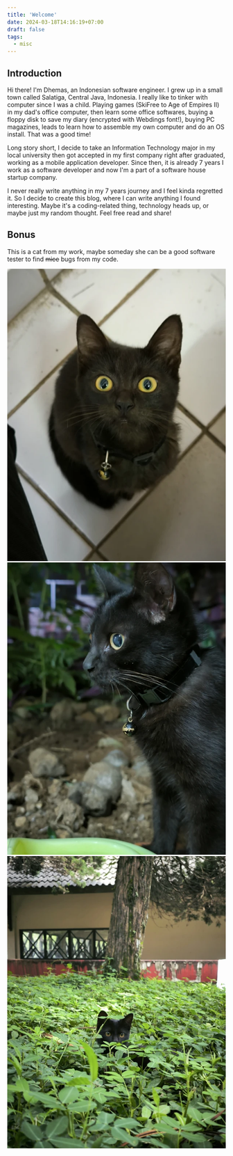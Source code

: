 ```yaml
---
title: 'Welcome'
date: 2024-03-18T14:16:19+07:00
draft: false
tags:
  - misc
---
```


## Introduction


Hi there! I'm Dhemas, an Indonesian software engineer. I grew up in a small town called Salatiga, Central Java, Indonesia. I really like to tinker with computer since I was a child. Playing games (SkiFree to Age of Empires II) in my dad's office computer, then learn some office softwares, buying a floppy disk to save my diary (encrypted with Webdings font!), buying PC magazines, leads to learn how to assemble my own computer and do an OS install. That was a good time!

Long story short, I decide to take an Information Technology major in my local university then got accepted in my first company right after graduated, working as a mobile application developer. Since then, it is already 7 years I work as a software developer and now I'm a part of a software house startup company.

I never really write anything in my 7 years journey and I feel kinda regretted it. So I decide to create this blog, where I can write anything I found interesting. Maybe it's a coding-related thing, technology heads up, or maybe just my random thought. Feel free read and share!


## Bonus


This is a cat from my work, maybe someday she can be a good software tester to find ~~mice~~ bugs from my code.

![Piko 1](assets/piko_1.webp) ![Piko 2](assets/piko_2.webp) ![Piko 3](assets/piko_3.webp)